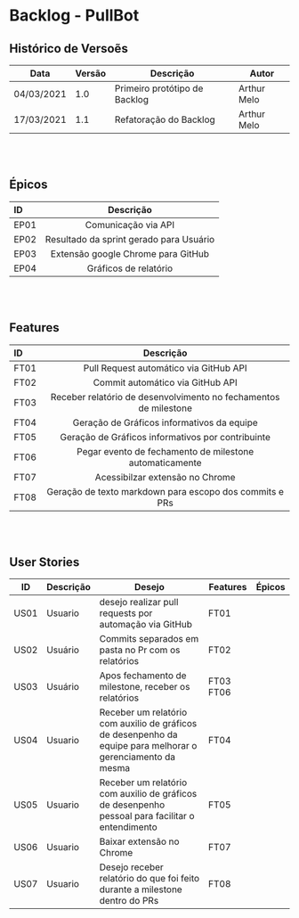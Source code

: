 # Backlog - PullBot 

## Histórico de Versoẽs

| Data | Versão | Descrição | Autor |  
--| -- | -- | -- | 
| 04/03/2021 | 1.0 | Primeiro protótipo de Backlog| Arthur Melo
| 17/03/2021 | 1.1 | Refatoração do Backlog| Arthur Melo

<br/> <br/> 

## Épicos 
| ID | Descrição |
| :---        |    :----:   |       
| EP01 | Comunicação via API |
| EP02 | Resultado da sprint gerado para Usuário |
| EP03 | Extensão google Chrome para GitHub |
| EP04 | Gráficos de relatório|




<br/> <br/> 

## Features
| ID      | Descrição | 
| :---        |    :----:   |       
| FT01 | Pull Request automático via GitHub API    |
| FT02 | Commit automático via GitHub API  |
| FT03 | Receber relatório de desenvolvimento no fechamentos de milestone  |  
| FT04 | Geração de Gráficos informativos da equipe|
| FT05 | Geração de Gráficos informativos por contribuinte|
| FT06 | Pegar evento de fechamento de milestone automaticamente|
| FT07 | Acessibilzar extensão no Chrome|
| FT08 | Geração de texto markdown para escopo dos commits e PRs   |



 
 <br/> <br/> 

## User Stories 
| ID | Descrição | Desejo | Features | Épicos
--| -- | -- | -- | -- | 
| US01 | Usuario | desejo realizar pull requests por automação via GitHub |    FT01 |
| US02 | Usuário | Commits separados em pasta no Pr com os relatórios | FT02 |  
| US03 | Usuário | Apos fechamento de milestone, receber os relatórios | FT03 FT06  |  
| US04 | Usuario  | Receber um relatório com auxilio de gráficos de desenpenho da equipe para melhorar o gerenciamento da mesma | FT04 | 
| US05 | Usuario | Receber um relatório com auxilio de gráficos de desenpenho pessoal para facilitar o entendimento  | FT05 | 
| US06 | Usuario | Baixar extensão no Chrome  | FT07 |  
| US07 | Usuario | Desejo receber relatório do que foi feito durante a milestone dentro do PRs | FT08 |  

 
 

